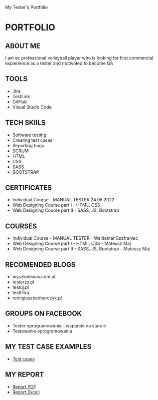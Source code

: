 My Tester's Portfolio
# PORTFOLIO
## ABOUT ME
I am ex professional volleyball player who is looking for first commercial expierience as a tester and motivated to become QA 
## TOOLS
* Jira
* TestLink
* GitHub
* Visual Studio Code
## TECH SKIILS
* Software testing
* Creating test cases
* Reporting bugs
* SCRUM
* HTML
* CSS
* SASS
* BOOTSTRAP
## CERTIFICATES
* Individual Course - MANUAL TESTER 24.05.2022
* Web Designing Course part I - HTML, CSS 
* Web Designing Course part II - SASS, JS, Bootstrap
## COURSES
* Individual Course - MANUAL TESTER - Waldemar Szafraniec
* Web Designing Course part I - HTML, CSS - Mateusz Maj
* Web Designing Course part II - SASS, JS, Bootstrap - Mateusz Maj
## RECOMENDED BLOGS
* wyszkolewas.com.pl
* testerzy.pl
* testuj.pl
* testITka
* remigiuszbednarczyk.pl
## GROUPS ON FACEBOOK
* Tester oprogramowania - wsparcie na starcie
* Testowanie oprogramowania
## MY TEST CASE EXAMPLES 
* [Test cases](https://drive.google.com/file/d/1c1OEiWt0mttKDSl-cAM8mgp8Z6g_uYMA/view?usp=sharing)
## MY REPORT
* [Report PDF](https://drive.google.com/file/d/1oKsZ10ifMOVZrpBobnQXCRYmHAovUPE6/view?usp=sharing)
* [Report Excell](https://docs.google.com/spreadsheets/d/1AOBUzdqUTPlqp5WIHw7hdtRfdKBXf4Ut/edit?usp=sharing&ouid=104282224798686350073&rtpof=true&sd=true)

